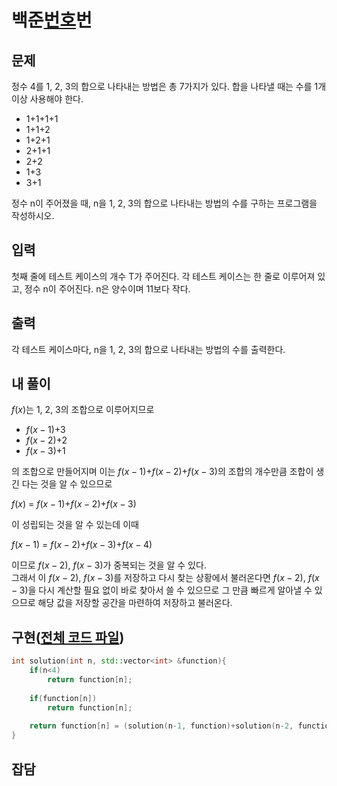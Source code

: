 # 백준[번호](https://www.acmicpc.net/problem/9095)번
## 문제
 정수 4를 1, 2, 3의 합으로 나타내는 방법은 총 7가지가 있다. 합을 나타낼 때는 수를 1개 이상 사용해야 한다.

* 1+1+1+1
* 1+1+2
* 1+2+1
* 2+1+1
* 2+2
* 1+3
* 3+1

 정수 n이 주어졌을 때, n을 1, 2, 3의 합으로 나타내는 방법의 수를 구하는 프로그램을 작성하시오.


## 입력
 첫째 줄에 테스트 케이스의 개수 T가 주어진다. 각 테스트 케이스는 한 줄로 이루어져 있고, 정수 n이 주어진다. n은 양수이며 11보다 작다.

## 출력
 각 테스트 케이스마다, n을 1, 2, 3의 합으로 나타내는 방법의 수를 출력한다.

## 내 풀이
 $f(x)$는 1, 2, 3의 조합으로 이루어지므로

 * $f(x-1)$+3
 * $f(x-2)$+2
 * $f(x-3)$+1

 의 조합으로 만들어지며 이는 $f(x-1)$+$f(x-2)$+$f(x-3)$의 조합의 개수만큼 조합이 생긴 다는 것을 알 수 있으므로
 
$f(x)$ = $f(x-1)$+$f(x-2)$+$f(x-3)$

이 성립되는 것을 알 수 있는데 이때

$f(x-1)$ = $f(x-2)$+$f(x-3)$+$f(x-4)$

이므로 $f(x-2)$, $f(x-3)$가 중복되는 것을 알 수 있다.  
그래서 이 $f(x-2)$, $f(x-3)$를 저장하고 다시 찾는 상황에서 불러온다면 $f(x-2)$, $f(x-3)$을 다시 계산할 필요 없이 바로 찾아서 쓸 수 있으므로 그 만큼 빠르게 알아낼 수 있으므로 해당 값을 저장할 공간을 마련하여 저장하고 불러온다.

## 구현([전체 코드 파일](/baekjoon/폴더이름/코드파일))
``` cpp
int solution(int n, std::vector<int> &function){
    if(n<4)
        return function[n];
    
    if(function[n])
        return function[n];
    
    return function[n] = (solution(n-1, function)+solution(n-2, function)+solution(n-3, function));
}
```

## 잡담
 